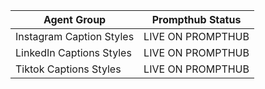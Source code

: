 | Agent Group           | Prompthub Status      |
|-----------------------|-----------------------|
| Instagram Caption Styles           | LIVE ON PROMPTHUB     |
| LinkedIn Captions Styles       | LIVE ON PROMPTHUB     |
| Tiktok Captions Styles              | LIVE ON PROMPTHUB     |
